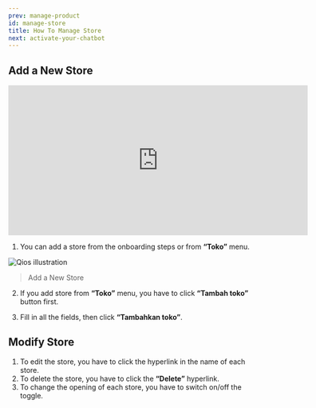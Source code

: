 ```yaml
---
prev: manage-product
id: manage-store
title: How To Manage Store
next: activate-your-chatbot
---
```


## Add a New Store

<iframe width="600" height="300" src="https://www.youtube.com/embed/dLcMLqLrp9U?list=PLy86Ve1I7c3iZrOzmqE16D0ZVIjoDFRQw" title="YouTube video player" frameBorder="0" allow="accelerometer; autoplay; clipboard-write; encrypted-media; gyroscope; picture-in-picture" allowFullScreen></iframe>

1. You can add a store from the onboarding steps or from **“Toko”** menu.

![Qios illustration](./images/image9.png)

> Add a New Store

2. If you add store from **“Toko”** menu, you have to click **“Tambah toko”** button first.

3. Fill in all the fields, then click **“Tambahkan toko”**.

## Modify Store

1. To edit the store, you have to click the hyperlink in the name of each store.
2. To delete the store, you have to click the **“Delete”** hyperlink.
3. To change the opening of each store, you have to switch on/off the toggle.
